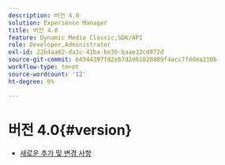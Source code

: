 ```yaml
---
description: 버전 4.0
solution: Experience Manager
title: 버전 4.0
feature: Dynamic Media Classic,SDK/API
role: Developer,Administrator
exl-id: 22b4aa82-da3c-41ba-be3b-baae32cd972d
source-git-commit: b4344397f82eb7d2d61020909f4acc7fddea210b
workflow-type: tm+mt
source-wordcount: '12'
ht-degree: 0%

---
```


# 버전 4.0{#version}

* [새로운 추가 및 변경 사항](r-4-0-new.md)

